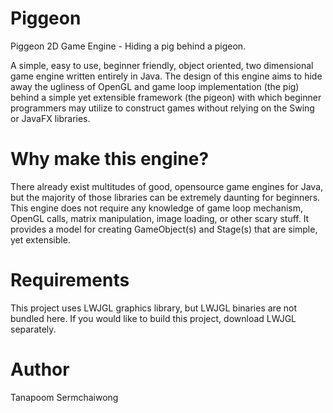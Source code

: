 # Piggeon
Piggeon 2D Game Engine - Hiding a pig behind a pigeon.

A simple, easy to use, beginner friendly, object oriented, two dimensional game engine written entirely in Java.
The design of this engine aims to hide away the ugliness of OpenGL and game loop implementation (the pig) behind a simple yet
extensible framework (the pigeon) with which beginner programmers may utilize to construct games without relying on the 
Swing or JavaFX libraries.

# Why make this engine?
There already exist multitudes of good, opensource game engines for Java, but the majority of those libraries 
can be extremely daunting for beginners. This engine does not require any knowledge of game loop mechanism, OpenGL calls,
matrix manipulation, image loading, or other scary stuff. It provides a model for creating GameObject(s) and Stage(s) that
are simple, yet extensible.

# Requirements
This project uses LWJGL graphics library, but LWJGL binaries are not bundled here. If you would like to build this project, download LWJGL separately.

# Author
Tanapoom Sermchaiwong
